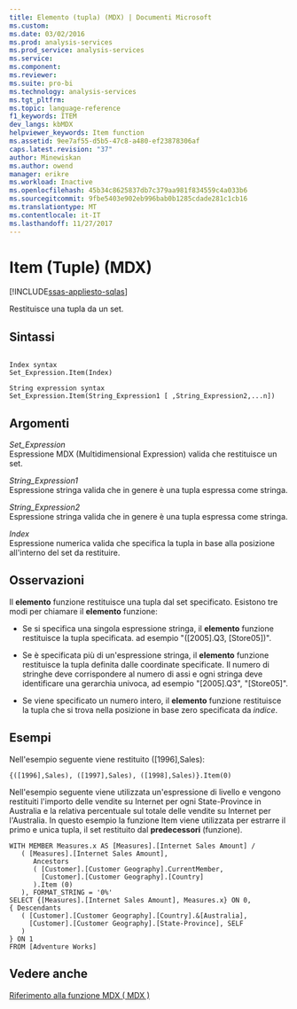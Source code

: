 ```yaml
---
title: Elemento (tupla) (MDX) | Documenti Microsoft
ms.custom: 
ms.date: 03/02/2016
ms.prod: analysis-services
ms.prod_service: analysis-services
ms.service: 
ms.component: 
ms.reviewer: 
ms.suite: pro-bi
ms.technology: analysis-services
ms.tgt_pltfrm: 
ms.topic: language-reference
f1_keywords: ITEM
dev_langs: kbMDX
helpviewer_keywords: Item function
ms.assetid: 9ee7af55-d5b5-47c8-a480-ef23878306af
caps.latest.revision: "37"
author: Minewiskan
ms.author: owend
manager: erikre
ms.workload: Inactive
ms.openlocfilehash: 45b34c8625837db7c379aa981f834559c4a033b6
ms.sourcegitcommit: 9fbe5403e902eb996bab0b1285cdade281c1cb16
ms.translationtype: MT
ms.contentlocale: it-IT
ms.lasthandoff: 11/27/2017
---
```

# <a name="item-tuple-mdx"></a>Item (Tuple) (MDX)
[!INCLUDE[ssas-appliesto-sqlas](../includes/ssas-appliesto-sqlas.md)]

  Restituisce una tupla da un set.  
  
## <a name="syntax"></a>Sintassi  
  
```  
  
Index syntax  
Set_Expression.Item(Index)  
  
String expression syntax  
Set_Expression.Item(String_Expression1 [ ,String_Expression2,...n])  
```  
  
## <a name="arguments"></a>Argomenti  
 *Set_Expression*  
 Espressione MDX (Multidimensional Expression) valida che restituisce un set.  
  
 *String_Expression1*  
 Espressione stringa valida che in genere è una tupla espressa come stringa.  
  
 *String_Expression2*  
 Espressione stringa valida che in genere è una tupla espressa come stringa.  
  
 *Index*  
 Espressione numerica valida che specifica la tupla in base alla posizione all'interno del set da restituire.  
  
## <a name="remarks"></a>Osservazioni  
 Il **elemento** funzione restituisce una tupla dal set specificato. Esistono tre modi per chiamare il **elemento** funzione:  
  
-   Se si specifica una singola espressione stringa, il **elemento** funzione restituisce la tupla specificata. ad esempio "([2005].Q3, [Store05])".  
  
-   Se è specificata più di un'espressione stringa, il **elemento** funzione restituisce la tupla definita dalle coordinate specificate. Il numero di stringhe deve corrispondere al numero di assi e ogni stringa deve identificare una gerarchia univoca, ad esempio "[2005].Q3", "[Store05]".  
  
-   Se viene specificato un numero intero, il **elemento** funzione restituisce la tupla che si trova nella posizione in base zero specificata da *indice*.  
  
## <a name="examples"></a>Esempi  
 Nell'esempio seguente viene restituito ([1996],Sales):  
  
 `{([1996],Sales), ([1997],Sales), ([1998],Sales)}.Item(0)`  
  
 Nell'esempio seguente viene utilizzata un'espressione di livello e vengono restituiti l'importo delle vendite su Internet per ogni State-Province in Australia e la relativa percentuale sul totale delle vendite su Internet per l'Australia. In questo esempio la funzione Item viene utilizzata per estrarre il primo e unica tupla, il set restituito dal **predecessori** (funzione).  
  
```  
WITH MEMBER Measures.x AS [Measures].[Internet Sales Amount] /   
   ( [Measures].[Internet Sales Amount],    
      Ancestors   
      ( [Customer].[Customer Geography].CurrentMember,  
        [Customer].[Customer Geography].[Country]  
      ).Item (0)  
   ), FORMAT_STRING = '0%'  
SELECT {[Measures].[Internet Sales Amount], Measures.x} ON 0,  
{ Descendants   
   ( [Customer].[Customer Geography].[Country].&[Australia],  
     [Customer].[Customer Geography].[State-Province], SELF   
   )   
} ON 1  
FROM [Adventure Works]  
```  
  
## <a name="see-also"></a>Vedere anche  
 [Riferimento alla funzione MDX &#40; MDX &#41;](../mdx/mdx-function-reference-mdx.md)  
  
  
